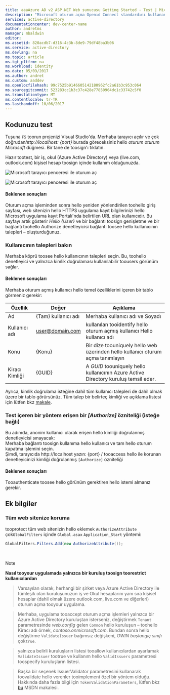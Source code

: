 ```yaml
---
title: aaaAzure AD v2 ASP.NET Web sunucusu Getting Started - Test | Microsoft Docs
description: "Microsoft oturum açma Openıd Connect standardını kullanan geleneksel web tarayıcı tabanlı bir uygulama ile ASP.NET çözümünü uygulama"
services: active-directory
documentationcenter: dev-center-name
author: andretms
manager: mbaldwin
editor: 
ms.assetid: 820acdb7-d316-4c3b-8de9-79df48ba3b06
ms.service: active-directory
ms.devlang: na
ms.topic: article
ms.tgt_pltfrm: na
ms.workload: identity
ms.date: 05/09/2017
ms.author: andret
ms.custom: aaddev
ms.openlocfilehash: 99c7525b9146605142180962fc2a61b3c953c064
ms.sourcegitcommit: 523283cc1b3c37c428e77850964dc1c33742c5f0
ms.translationtype: MT
ms.contentlocale: tr-TR
ms.lasthandoff: 10/06/2017
---
```

## <a name="test-your-code"></a>Kodunuzu test

Tuşuna `F5` toorun projenizi Visual Studio'da. Merhaba tarayıcı açılır ve çok doğrudan*http://localhost: {port}* burada göreceksiniz hello *oturum oturum Microsoft* düğmesi. Bir tane de toosign'ı tıklatın.

Hazır tootest, bir iş, okul (Azure Active Directory) veya (live.com, outlook.com) kişisel hesap toosign içinde kullanım olduğunuzda. 

![Microsoft tarayıcı penceresi ile oturum aç](media/active-directory-serversidewebapp-aspnetwebappowin-test/aspnetbrowsersignin.png)

![Microsoft tarayıcı penceresi ile oturum aç](media/active-directory-serversidewebapp-aspnetwebappowin-test/aspnetbrowsersignin2.png)

#### <a name="expected-results"></a>Beklenen sonuçları
Oturum açma işleminden sonra hello yeniden yönlendirilen toohello giriş sayfası, web sitenizin hello HTTPS uygulama kayıt bilgilerinizi hello Microsoft uygulama kayıt Portalı'nda belirtilen URL olan kullanıcıdır. Bu sayfayı artık gösterir *Hello {User}* ve bir bağlantı toosign genişletme ve bir bağlantı toohello Authorize denetleyicisi bağlantı toosee hello kullanıcının talepleri – oluşturduğunuz.

### <a name="see-users-claims"></a>Kullanıcının talepleri bakın
Merhaba köprü toosee hello kullanıcının talepleri seçin. Bu, toohello denetleyici ve yalnızca kimlik doğrulaması kullanılabilir toousers görünüm sağlar.

#### <a name="expected-results"></a>Beklenen sonuçları
 Merhaba oturum açmış kullanıcı hello temel özelliklerini içeren bir tablo görmeniz gerekir:

| Özellik | Değer | Açıklama|
|---|---|---|
| Ad | {Tam} kullanıcı adı | Merhaba kullanıcı adı ve Soyadı
|Kullanıcı adı | <span>user@domain.com</span>| kullanılan tooidentify hello oturum açmış kullanıcı Hello kullanıcı adı
| Konu| {Konu}|Bir dize toouniquely hello web üzerinden hello kullanıcı oturum açma tanımlayın|
| Kiracı Kimliği| {GUID}| A *GUID* toouniquely hello kullanıcının Azure Active Directory kuruluş temsil eder.|

Ayrıca, kimlik doğrulama isteğine dahil tüm kullanıcı talepleri de dahil olmak üzere bir tablo görürsünüz. Tüm talep bir belirteç kimliği ve açıklama listesi için lütfen bkz [makale](https://docs.microsoft.com/azure/active-directory/develop/active-directory-token-and-claims "listesi, talepleri kimliği belirteci").


### <a name="test-accessing-a-method-that-has-an-authorize-attribute-optional"></a>Test içeren bir yöntem erişen bir *[Authorize]* özniteliği (isteğe bağlı)
Bu adımda, anonim kullanıcı olarak erişen hello kimliği doğrulanmış denetleyicisi sınayacak:<br/>
Merhaba bağlantı toosign kullanıma hello kullanıcı ve tam hello oturum kapatma işlemini seçin.<br/>
Şimdi, tarayıcıda http://localhost yazın: {port} / tooaccess hello ile korunan denetleyicinizi kimliği doğrulanmış `[Authorize]` özniteliği

#### <a name="expected-results"></a>Beklenen sonuçları
Tooauthenticate toosee hello görünüm gerektiren hello istemi almanız gerekir.

## <a name="additional-information"></a>Ek bilgiler

<!--start-collapse-->
### <a name="protect-your-entire-web-site"></a>Tüm web sitenize koruma
tooprotect tüm web sitenizin hello eklemek `AuthorizeAttribute` çok`GlobalFilters` içinde `Global.asax` `Application_Start` yöntemi:

```csharp
GlobalFilters.Filters.Add(new AuthorizeAttribute());
```
<!--end-collapse-->

<div></div>
<br/>

> [!NOTE]
> **Nasıl tooyour uygulamada yalnızca bir kuruluş toosign toorestrict kullanıcılardan**

> Varsayılan olarak, herhangi bir şirket veya Azure Active Directory ile tümleşik olan kuruluşunuzun iş ve Okul hesaplarını yanı sıra kişisel hesaplar (dahil olmak üzere outlook.com, live.com ve diğerleri) oturum açma tooyour uygulama. 

> Merhaba, uygulama tooaccept oturum açma işlemleri yalnızca bir Azure Active Directory kuruluştan isterseniz, değiştirmek `Tenant` parametresinde *web.config* gelen `Common` hello kuruluşun – toohello Kiracı adı örnek, *contoso.onmicrosoft.com*. Bundan sonra hello değiştirme `ValidateIssuer` bağımsız değişkeni, *OWIN başlangıç sınıfı* çok`true`.

> yalnızca belirli kuruluşların listesi tooallow kullanıcılardan ayarlamak `ValidateIssuer` tootrue ve kullanım hello `ValidIssuers` parametresi toospecify kuruluşların listesi.

> Başka bir seçenek IssuerValidator parametresini kullanarak toovalidate hello verenler tooimplement özel bir yöntem olduğu. Hakkında daha fazla bilgi için `TokenValidationParameters`, lütfen bkz [bu](https://msdn.microsoft.com/library/system.identitymodel.tokens.tokenvalidationparameters.aspx "tokenvalidationparameters değerini MSDN makalesine") MSDN makalesi.

